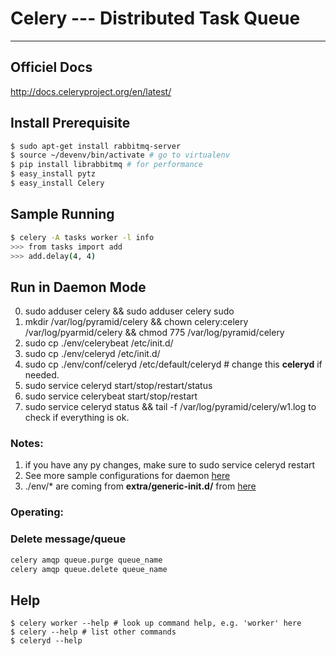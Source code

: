# Celery --- Distributed Task Queue

------

## Officiel Docs

http://docs.celeryproject.org/en/latest/

## Install Prerequisite

```sh
$ sudo apt-get install rabbitmq-server
$ source ~/devenv/bin/activate # go to virtualenv
$ pip install librabbitmq # for performance
$ easy_install pytz
$ easy_install Celery
```

## Sample Running

```sh
$ celery -A tasks worker -l info
>>> from tasks import add
>>> add.delay(4, 4)
```

## Run in Daemon Mode

0. sudo adduser celery && sudo adduser celery sudo
1. mkdir /var/log/pyramid/celery && chown celery:celery /var/log/pyarmid/celery && chmod 775 /var/log/pyramid/celery
2. sudo cp ./env/celerybeat /etc/init.d/
3. sudo cp ./env/celeryd /etc/init.d/
4. sudo cp ./env/conf/celeryd /etc/default/celeryd # change this **celeryd** if needed.
5. sudo service celeryd start/stop/restart/status
6. sudo service celerybeat start/stop/restart
7. sudo service celeryd status && tail -f /var/log/pyramid/celery/w1.log to check if everything is ok.

### Notes:

1. if you have any py changes, make sure to sudo service celeryd restart
2. See more sample configurations for daemon [here][1]
3. ./env/* are coming from **extra/generic-init.d/** from [here][1]

### Operating:

### Delete message/queue
```sh
celery amqp queue.purge queue_name
celery amqp queue.delete queue_name
```

## Help

```
$ celery worker --help # look up command help, e.g. 'worker' here
$ celery --help # list other commands
$ celeryd --help
```

[1]: http://docs.celeryproject.org/en/latest/tutorials/daemonizing.html#daemonizing
